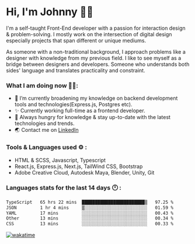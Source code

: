 # Hi, I'm Johnny 👋🧑‍

I'm a self-taught Front-End developer with a passion for interaction design & problem-solving. I mostly work on the intersection of digital design especially projects that span different or unique mediums.

As someone with a non-traditional background, I approach problems like a designer with knowledge from my previous field. I like to see myself as a bridge between designers and developers. Someone who understands both sides' language and translates practicality and constraint.

### What I am doing now 🧑‍💻:

- 🔭 I’m currently broadening my knowledge on backend development tools and technologies(Express.js, Postgres etc).
- ✨ Currently working full-time as a frontend developer.
- 📖 Always hungry for knowledge & stay up-to-date with the latest technologies and trends.
- 🌏 Contact me on [LinkedIn](https://www.linkedin.com/in/johchai/)

### Tools & Languages used ⚙️ :

- HTML & SCSS, Javascript, Typescript
- React.js, Express.js, Next.js, TailWind CSS, Bootstrap
- Adobe Creative Cloud, Autodesk Maya, Blender, Unity, Git

### Languages stats for the last 14 days 🕛 :

<!--START_SECTION:waka-->

```txt
TypeScript   65 hrs 22 mins  ████████████████████████▒   97.25 %
JSON         1 hr 4 mins     ▒░░░░░░░░░░░░░░░░░░░░░░░░   01.59 %
YAML         17 mins         ░░░░░░░░░░░░░░░░░░░░░░░░░   00.43 %
Other        13 mins         ░░░░░░░░░░░░░░░░░░░░░░░░░   00.34 %
CSS          13 mins         ░░░░░░░░░░░░░░░░░░░░░░░░░   00.33 %
```

<!--END_SECTION:waka-->

[![wakatime](https://wakatime.com/badge/user/0cd14e89-b357-451d-b5c1-4a79286fb5a6.svg)](https://wakatime.com/@0cd14e89-b357-451d-b5c1-4a79286fb5a6)
